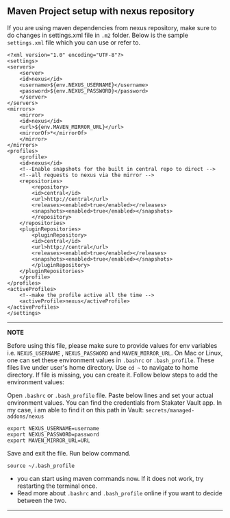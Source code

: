 ## Maven Project setup with nexus repository
If you are using maven dependencies from nexus repository, make sure to do changes in settings.xml file in `.m2` folder. Below is the sample `settings.xml` file which you can use or refer to.

    <?xml version="1.0" encoding="UTF-8"?>
    <settings>
    <servers>
        <server>
        <id>nexus</id>
        <username>${env.NEXUS_USERNAME}</username>
        <password>${env.NEXUS_PASSWORD}</password>
        </server>
    </servers>
    <mirrors>
        <mirror>
        <id>nexus</id>
        <url>${env.MAVEN_MIRROR_URL}</url>
        <mirrorOf>*</mirrorOf>
        </mirror>
    </mirrors>
    <profiles>
        <profile>
        <id>nexus</id>
        <!--Enable snapshots for the built in central repo to direct -->
        <!--all requests to nexus via the mirror -->
        <repositories>
            <repository>
            <id>central</id>
            <url>http://central</url>
            <releases><enabled>true</enabled></releases>
            <snapshots><enabled>true</enabled></snapshots>
            </repository>
        </repositories>
        <pluginRepositories>
            <pluginRepository>
            <id>central</id>
            <url>http://central</url>
            <releases><enabled>true</enabled></releases>
            <snapshots><enabled>true</enabled></snapshots>
            </pluginRepository>
        </pluginRepositories>
        </profile>
    </profiles>
    <activeProfiles>
        <!--make the profile active all the time -->
        <activeProfile>nexus</activeProfile>
    </activeProfiles>
    </settings>
---
**NOTE**

Before using this file, please make sure to provide values for env variables i.e. `NEXUS_USERNAME` , `NEXUS_PASSWORD` and `MAVEN_MIRROR_URL`.
On Mac or Linux, one can set these environment values in `.bashrc` or `.bash_profile`. These files live under user's home directory. Use `cd ~` to navigate to home directory. If file is missing, you can create it. Follow below steps to add the environment values:

Open `.bashrc` or `.bash_profile` file. Paste below lines and set your actual environment values. You can find the credentials from Stakater Vault app. In my case, i am able to find it on this path in Vault: `secrets/managed-addons/nexus`
```
export NEXUS_USERNAME=username
export NEXUS_PASSWORD=password
export MAVEN_MIRROR_URL=URL
```
Save and exit the file. Run below command.
```
source ~/.bash_profile
```
- you can start using maven commands now. If it does not work, try restarting the terminal once.
- Read more about `.bashrc` and `.bash_profile` online if you want to decide between the two.
---